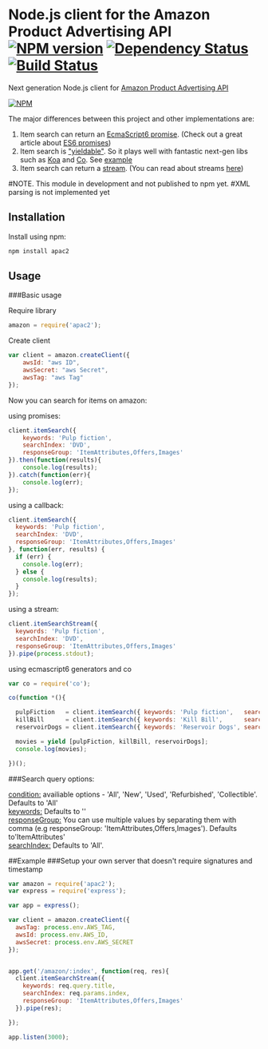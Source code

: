 # Node.js client for the Amazon Product Advertising API [![NPM version](https://badge.fury.io/js/apac2.svg)](http://badge.fury.io/js/apac2) [![Dependency Status](https://gemnasium.com/t3chnoboy/apac2.svg)](https://gemnasium.com/t3chnoboy/apac2) [![Build Status](https://travis-ci.org/t3chnoboy/apac2.svg)](https://travis-ci.org/t3chnoboy/apac2)

Next generation Node.js client for [Amazon Product Advertising API](https://affiliate-program.amazon.com/gp/advertising/api/detail/main.html)  

[![NPM](https://nodei.co/npm/apac2.png?downloads=true)](https://nodei.co/npm/apac2/)


The major differences between this project and other implementations are:

  1. Item search can return an [EcmaScript6 promise](https://github.com/domenic/promises-unwrapping). (Check out a great article about [ES6 promises](http://www.html5rocks.com/en/tutorials/es6/promises/))  
  2. Item search is ["yieldable"](https://github.com/visionmedia/co#yieldables). So it plays well with fantastic next-gen libs such as [Koa](https://github.com/koajs/koa) and [Co](https://github.com/visionmedia/co). See [example](https://github.com/t3chnoboy/apac2#setup-your-own-server-that-doesnt-require-signatures-and-timestamp-and-returns-json)  
  3. Item search can return a [stream](http://nodejs.org/api/stream.html). (You can read about streams [here](https://github.com/substack/stream-handbook))  


#NOTE. This module in development and not published to npm yet.
#XML parsing is not implemented yet

## Installation
Install using npm:
```sh
npm install apac2
```

## Usage

###Basic usage

Require library
```javascript
amazon = require('apac2');
```

Create client
```javascript
var client = amazon.createClient({
	awsId: "aws ID",
	awsSecret: "aws Secret",
 	awsTag: "aws Tag"
});
```

Now you can search for items on amazon:

using promises:
```javascript
client.itemSearch({
	keywords: 'Pulp fiction',
	searchIndex: 'DVD',
    responseGroup: 'ItemAttributes,Offers,Images'
}).then(function(results){
	console.log(results);
}).catch(function(err){
	console.log(err);
});
```

using a callback:
```javascript
client.itemSearch({
  keywords: 'Pulp fiction',
  searchIndex: 'DVD',
  responseGroup: 'ItemAttributes,Offers,Images'
}, function(err, results) {
  if (err) {
    console.log(err);
  } else {
    console.log(results);
  }
});
```

using a stream:
```javascript
client.itemSearchStream({
  keywords: 'Pulp fiction',
  searchIndex: 'DVD',
  responseGroup: 'ItemAttributes,Offers,Images'
}).pipe(process.stdout);
```
using ecmascript6 generators and co
```javascript
var co = require('co');

co(function *(){

  pulpFiction   = client.itemSearch({ keywords: 'Pulp fiction',   searchIndex: 'DVD'});
  killBill      = client.itemSearch({ keywords: 'Kill Bill',      searchIndex: 'DVD'});
  reservoirDogs = client.itemSearch({ keywords: 'Reservoir Dogs', searchIndex: 'DVD'});

  movies = yield [pulpFiction, killBill, reservoirDogs];
  console.log(movies);

})();
```

###Search query options:

[condition:](http://docs.aws.amazon.com/AWSECommerceService/latest/DG/ItemSearch.html) availiable options - 'All', 'New', 'Used', 'Refurbished', 'Collectible'. Defaults to 'All'  
[keywords:](http://docs.aws.amazon.com/AWSECommerceService/latest/DG/ItemSearch.html) Defaults to ''  
[responseGroup:](http://docs.aws.amazon.com/AWSECommerceService/latest/DG/CHAP_ResponseGroupsList.html) You can use multiple values by separating them with comma (e.g responseGroup: 'ItemAttributes,Offers,Images'). Defaults to'ItemAttributes'  
[searchIndex:](http://docs.aws.amazon.com/AWSECommerceService/latest/DG/USSearchIndexParamForItemsearch.html) Defaults to 'All'.

##Example
###Setup your own server that doesn't require signatures and timestamp
```javascript
var amazon = require('apac2');
var express = require('express');

var app = express();

var client = amazon.createClient({
  awsTag: process.env.AWS_TAG,
  awsId: process.env.AWS_ID,
  awsSecret: process.env.AWS_SECRET
});


app.get('/amazon/:index', function(req, res){
  client.itemSearchStream({
    keywords: req.query.title,
    searchIndex: req.params.index,
    responseGroup: 'ItemAttributes,Offers,Images'
  }).pipe(res);

});

app.listen(3000);
```
